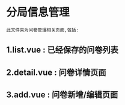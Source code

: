 # 分局信息管理
```
此文件夹为问卷管理相关页面,包括:
```
## 1.list.vue : 已经保存的问卷列表
## 2.detail.vue : 问卷详情页面
## 3.add.vue : 问卷新增/编辑页面
